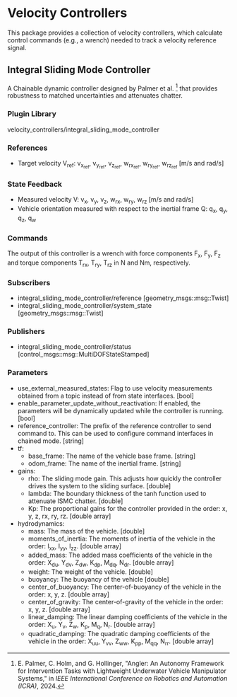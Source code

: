 # Velocity Controllers

This package provides a collection of velocity controllers, which calculate
control commands (e.g., a wrench) needed to track a velocity reference
signal.

## Integral Sliding Mode Controller

A Chainable dynamic controller designed by Palmer et al. [^1] that provides
robustness to matched uncertainties and attenuates chatter.

[^1]: E. Palmer, C. Holm, and G. Hollinger, "Angler: An Autonomy Framework for
Intervention Tasks with Lightweight Underwater Vehicle Manipulator Systems," in
*IEEE International Conference on Robotics and Automation (ICRA)*, 2024.

### Plugin Library

velocity_controllers/integral_sliding_mode_controller

### References

- Target velocity V<sub>ref</sub>: v<sub>x<sub>ref</sub></sub>,
  v<sub>y<sub>ref</sub></sub>, v<sub>z<sub>ref</sub></sub>,
  w<sub>rx<sub>ref</sub></sub>, w<sub>ry<sub>ref</sub></sub>,
  w<sub>rz<sub>ref</sub></sub> [m/s and rad/s]

### State Feedback

- Measured velocity V: v<sub>x</sub>, v<sub>y</sub>, v<sub>z</sub>,
  w<sub>rx</sub>, w<sub>ry</sub>, w<sub>rz</sub> [m/s and rad/s]
- Vehicle orientation measured with respect to the inertial frame Q: q<sub>x</sub>,
  q<sub>y</sub>, q<sub>z</sub>, q<sub>w</sub>

### Commands

The output of this controller is a wrench with force components F<sub>x</sub>,
F<sub>y</sub>, F<sub>z</sub> and torque components T<sub>rx</sub>,
T<sub>ry</sub>, T<sub>rz</sub> in N and Nm, respectively.

### Subscribers

- integral_sliding_mode_controller/reference [geometry_msgs::msg::Twist]
- integral_sliding_mode_controller/system_state [geometry_msgs::msg::Twist]

### Publishers

- integral_sliding_mode_controller/status [control_msgs::msg::MultiDOFStateStamped]

### Parameters

- use_external_measured_states: Flag to use velocity measurements obtained from
  a topic instead of from state interfaces. [bool]
- enable_parameter_update_without_reactivation: If enabled, the parameters will
  be dynamically updated while the controller is running. [bool]
- reference_controller: The prefix of the reference controller to send command
  to. This can be used to configure command interfaces in chained mode. [string]
- tf:
  - base_frame: The name of the vehicle base frame. [string]
  - odom_frame: The name of the inertial frame. [string]
- gains:
  - rho: The sliding mode gain. This adjusts how quickly the controller drives
    the system to the sliding surface. [double]
  - lambda: The boundary thickness of the tanh function used to attenuate ISMC
    chatter. [double]
  - Kp: The proportional gains for the controller provided in the order: x, y,
    z, rx, ry, rz. [double array]
- hydrodynamics:
  - mass: The mass of the vehicle. [double]
  - moments_of_inertia: The moments of inertia of the vehicle in the order:
    I<sub>xx</sub>, I<sub>yy</sub>, I<sub>zz</sub>. [double array]
  - added_mass: The added mass coefficients of the vehicle in the order:
    X<sub>du</sub>, Y<sub>dv</sub>, Z<sub>dw</sub>, K<sub>dp</sub>,
    M<sub>dq</sub>, N<sub>dr</sub>. [double array]
  - weight: The weight of the vehicle. [double]
  - buoyancy: The buoyancy of the vehicle [double]
  - center_of_buoyancy: The center-of-buoyancy of the vehicle in the order: x,
    y, z. [double array]
  - center_of_gravity: The center-of-gravity of the vehicle in the order: x, y,
    z. [double array]
  - linear_damping: The linear damping coefficients of the vehicle in the order:
    X<sub>u</sub>, Y<sub>v</sub>, Z<sub>w</sub>, K<sub>p</sub>, M<sub>q</sub>,
    N<sub>r</sub>. [double array]
  - quadratic_damping: The quadratic damping coefficients of the vehicle in the
    order: X<sub>uu</sub>, Y<sub>vv</sub>, Z<sub>ww</sub>, K<sub>pp</sub>,
    M<sub>qq</sub>, N<sub>rr</sub>. [double array]
